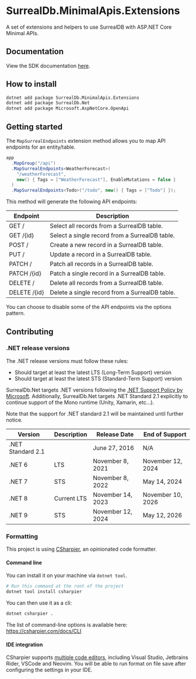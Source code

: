 # SurrealDb.MinimalApis.Extensions

A set of extensions and helpers to use SurrealDB with ASP.NET Core Minimal APIs.

## Documentation

View the SDK documentation [here](https://surrealdb.com/docs/integration/libraries/dotnet).

## How to install

```sh
dotnet add package SurrealDb.MinimalApis.Extensions
dotnet add package SurrealDb.Net
dotnet add package Microsoft.AspNetCore.OpenApi
```

## Getting started

The `MapSurrealEndpoints` extension method allows you to map API endpoints for an entity/table.

```csharp
app
  .MapGroup("/api")
  .MapSurrealEndpoints<WeatherForecast>(
    "/weatherForecast",
    new() { Tags = ["WeatherForecast"], EnableMutations = false }
  )
  .MapSurrealEndpoints<Todo>("/todo", new() { Tags = ["Todo"] });
```

This method will generate the following API endpoints:

| Endpoint     | Description                                    |
| ------------ | ---------------------------------------------- |
| GET /        | Select all records from a SurrealDB table.     |
| GET /{id}    | Select a single record from a SurrealDB table. |
| POST /       | Create a new record in a SurrealDB table.      |
| PUT /        | Update a record in a SurrealDB table.          |
| PATCH /      | Patch all records in a SurrealDB table.        |
| PATCH /{id}  | Patch a single record in a SurrealDB table.    |
| DELETE /     | Delete all records from a SurrealDB table.     |
| DELETE /{id} | Delete a single record from a SurrealDB table. |

You can choose to disable some of the API endpoints via the options pattern.

## Contributing

### .NET release versions

The .NET release versions must follow these rules:

- Should target at least the latest LTS (Long-Term Support) version
- Should target at least the latest STS (Standard-Term Support) version

SurrealDb.Net targets .NET versions following the [.NET Support Policy by Microsoft](https://dotnet.microsoft.com/en-us/platform/support/policy/dotnet-core). Additionally, SurrealDb.Net targets .NET Standard 2.1 explicitly to continue support of the Mono runtime (Unity, Xamarin, etc...).

Note that the support for .NET standard 2.1 will be maintained until further notice.

| Version           | Description | Release Date      | End of Support    |
| ----------------- | ----------- | ----------------- | ----------------- |
| .NET Standard 2.1 |             | June 27, 2016     | N/A               |
| .NET 6            | LTS         | November 8, 2021  | November 12, 2024 |
| .NET 7            | STS         | November 8, 2022  | May 14, 2024      |
| .NET 8            | Current LTS | November 14, 2023 | November 10, 2026 |
| .NET 9            | STS         | November 12, 2024 | May 12, 2026      |

### Formatting

This project is using [CSharpier](https://csharpier.com/), an opinionated code formatter.

#### Command line

You can install it on your machine via `dotnet tool`.

```sh
# Run this command at the root of the project
dotnet tool install csharpier
```

You can then use it as a cli:

```sh
dotnet csharpier .
```

The list of command-line options is available here: https://csharpier.com/docs/CLI

#### IDE integration

CSharpier supports [multiple code editors](https://csharpier.com/docs/Editors), including Visual Studio, Jetbrains Rider, VSCode and Neovim. You will be able to run format on file save after configuring the settings in your IDE.
